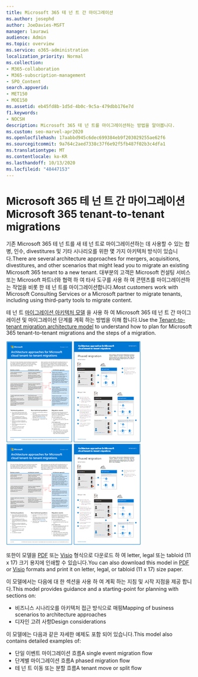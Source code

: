 ```yaml
---
title: Microsoft 365 테 넌 트 간 마이그레이션
ms.author: josephd
author: JoeDavies-MSFT
manager: laurawi
audience: Admin
ms.topic: overview
ms.service: o365-administration
localization_priority: Normal
ms.collection:
- M365-collaboration
- M365-subscription-management
- SPO_Content
search.appverid:
- MET150
- MOE150
ms.assetid: eb45fd8b-1d5d-4b0c-9c5a-479dbb176e7d
f1.keywords:
- NOCSH
description: Microsoft 365 테 넌 트를 마이그레이션하는 방법을 알아봅니다.
ms.custom: seo-marvel-apr2020
ms.openlocfilehash: 17aabbd945c6dec699384eb9f203029255ae62f6
ms.sourcegitcommit: 9a764c2aed7338c37f6e92f5fb487f02b3c4dfa1
ms.translationtype: MT
ms.contentlocale: ko-KR
ms.lasthandoff: 10/13/2020
ms.locfileid: "48447153"
---
```

# <a name="microsoft-365-tenant-to-tenant-migrations"></a><span data-ttu-id="3ec58-103">Microsoft 365 테 넌 트 간 마이그레이션</span><span class="sxs-lookup"><span data-stu-id="3ec58-103">Microsoft 365 tenant-to-tenant migrations</span></span>

<span data-ttu-id="3ec58-104">기존 Microsoft 365 테 넌 트를 새 테 넌 트로 마이그레이션하는 데 사용할 수 있는 합병, 인수, divestitures 및 기타 시나리오를 위한 몇 가지 아키텍처 방식이 있습니다.</span><span class="sxs-lookup"><span data-stu-id="3ec58-104">There are several architecture approaches for mergers, acquisitions, divestitures, and other scenarios that might lead you to migrate an existing Microsoft 365 tenant to a new tenant.</span></span> <span data-ttu-id="3ec58-105">대부분의 고객은 Microsoft 컨설팅 서비스 또는 Microsoft 파트너와 협력 하 여 타사 도구를 사용 하 여 콘텐츠를 마이그레이션하는 작업을 비롯 한 테 넌 트를 마이그레이션합니다.</span><span class="sxs-lookup"><span data-stu-id="3ec58-105">Most customers work with Microsoft Consulting Services or a Microsoft partner to migrate tenants, including using third-party tools to migrate content.</span></span> 

<span data-ttu-id="3ec58-106">테 넌 트 [마이그레이션 아키텍처 모델](../downloads/Microsoft-365-tenant-to-tenant-migration.pdf) 을 사용 하 여 Microsoft 365 테 넌 트 간 마이그레이션 및 마이그레이션 단계를 계획 하는 방법을 이해 합니다.</span><span class="sxs-lookup"><span data-stu-id="3ec58-106">Use the [Tenant-to-tenant migration architecture model](../downloads/Microsoft-365-tenant-to-tenant-migration.pdf) to understand how to plan for Microsoft 365 tenant-to-tenant migrations and the steps of a migration.</span></span>

<span data-ttu-id="3ec58-107">[![테 넌 트 마이그레이션 모델](../media/solutions-architecture-center/msft-tenant-to-tenant-migration-thumb.png)](../downloads/Microsoft-365-tenant-to-tenant-migration.pdf)</span><span class="sxs-lookup"><span data-stu-id="3ec58-107">[![Tenant-to-tenant migration model](../media/solutions-architecture-center/msft-tenant-to-tenant-migration-thumb.png)](../downloads/Microsoft-365-tenant-to-tenant-migration.pdf)</span></span> 

<span data-ttu-id="3ec58-108">또한이 모델을 [PDF](https://github.com/MicrosoftDocs/microsoft-365-docs/raw/public/microsoft-365/downloads/Microsoft-365-tenant-to-tenant-migration.pdf) 또는 [Visio](https://github.com/MicrosoftDocs/microsoft-365-docs/raw/public/microsoft-365/downloads/Microsoft-365-tenant-to-tenant-migration.vsdx) 형식으로 다운로드 하 여 letter, legal 또는 tabloid (11 x 17) 크기 용지에 인쇄할 수 있습니다.</span><span class="sxs-lookup"><span data-stu-id="3ec58-108">You can also download this model in [PDF](https://github.com/MicrosoftDocs/microsoft-365-docs/raw/public/microsoft-365/downloads/Microsoft-365-tenant-to-tenant-migration.pdf) or [Visio](https://github.com/MicrosoftDocs/microsoft-365-docs/raw/public/microsoft-365/downloads/Microsoft-365-tenant-to-tenant-migration.vsdx) formats and print it on letter, legal, or tabloid (11 x 17) size paper.</span></span>

<span data-ttu-id="3ec58-109">이 모델에서는 다음에 대 한 섹션을 사용 하 여 계획 하는 지침 및 시작 지점을 제공 합니다.</span><span class="sxs-lookup"><span data-stu-id="3ec58-109">This model provides guidance and a starting-point for planning with sections on:</span></span>

- <span data-ttu-id="3ec58-110">비즈니스 시나리오를 아키텍처 접근 방식으로 매핑</span><span class="sxs-lookup"><span data-stu-id="3ec58-110">Mapping of business scenarios to architecture approaches</span></span>
- <span data-ttu-id="3ec58-111">디자인 고려 사항</span><span class="sxs-lookup"><span data-stu-id="3ec58-111">Design considerations</span></span>

<span data-ttu-id="3ec58-112">이 모델에는 다음과 같은 자세한 예제도 포함 되어 있습니다.</span><span class="sxs-lookup"><span data-stu-id="3ec58-112">This model also contains detailed examples of:</span></span>

- <span data-ttu-id="3ec58-113">단일 이벤트 마이그레이션 흐름</span><span class="sxs-lookup"><span data-stu-id="3ec58-113">A single event migration flow</span></span>
- <span data-ttu-id="3ec58-114">단계별 마이그레이션 흐름</span><span class="sxs-lookup"><span data-stu-id="3ec58-114">A phased migration flow</span></span>
- <span data-ttu-id="3ec58-115">테 넌 트 이동 또는 분할 흐름</span><span class="sxs-lookup"><span data-stu-id="3ec58-115">A tenant move or split flow</span></span>
